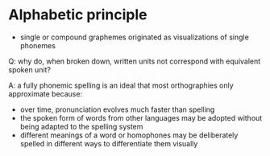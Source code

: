 # Alphabetic principle

- single or compound graphemes originated as visualizations of single phonemes

Q: why do, when broken down, written units not correspond with equivalent spoken unit?

A: a fully phonemic spelling is an ideal that most orthographies only approximate because:

- over time, pronunciation evolves much faster than spelling
- the spoken form of words from other languages may be adopted without being adapted to the spelling system
- different meanings of a word or homophones may be deliberately spelled in different ways to differentiate them visually
